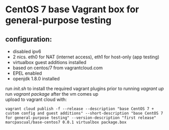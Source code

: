 # CentOS 7 base Vagrant box for general-purpose testing

## configuration:
- disabled ipv6
- 2 nics. eth0 for NAT (internet access), eth1 for host-only (app testing)
- virtualbox guest additions installed
- based on centos/7 from vagrantcloud.com
- EPEL enabled
- openjdk 1.8.0 installed

run *init.sh* to install the required vagrant plugins prior to running *vagrant up*  
run *vagrant package* after the vm comes up  
upload to vagrant cloud with:
```
vagrant cloud publish -f --release --description "base CentOS 7 + custom config and guest additions" --short-description "base CentOS 7 for general-purpose testing" --version-description "first release" marcpascual/base-centos7 0.0.1 virtualbox package.box
```
